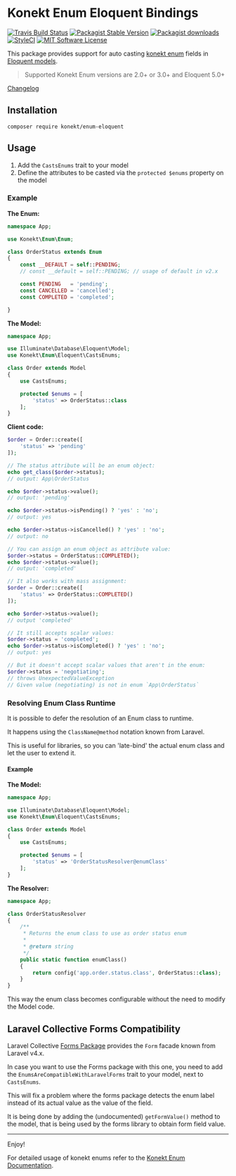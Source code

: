 # Konekt Enum Eloquent Bindings


[![Travis Build Status](https://img.shields.io/travis/artkonekt/enum-eloquent.svg?style=flat-square)](https://travis-ci.org/artkonekt/enum-eloquent)
[![Packagist Stable Version](https://img.shields.io/packagist/v/konekt/enum-eloquent.svg?style=flat-square&label=stable)](https://packagist.org/packages/konekt/enum-eloquent)
[![Packagist downloads](https://img.shields.io/packagist/dt/konekt/enum-eloquent.svg?style=flat-square)](https://packagist.org/packages/konekt/enum-eloquent)
[![StyleCI](https://styleci.io/repos/105900484/shield?branch=master)](https://styleci.io/repos/105900484)
[![MIT Software License](https://img.shields.io/badge/license-MIT-blue.svg?style=flat-square)](LICENSE.md)

This package provides support for auto casting [konekt enum](https://github.com/artkonekt/enum) fields in [Eloquent models](https://laravel.com/docs/5.4/eloquent-mutators).

> Supported Konekt Enum versions are 2.0+ or 3.0+ and Eloquent 5.0+

[Changelog](Changelog.md)

## Installation

`composer require konekt/enum-eloquent`

## Usage

1. Add the `CastsEnums` trait to your model
2. Define the attributes to be casted via the `protected $enums` property on the model

### Example

**The Enum:**

```php
namespace App;

use Konekt\Enum\Enum;

class OrderStatus extends Enum
{
    const __DEFAULT = self::PENDING; 
    // const __default = self::PENDING; // usage of default in v2.x 

    const PENDING   = 'pending';
    const CANCELLED = 'cancelled';
    const COMPLETED = 'completed';

}
```

**The Model:**

```php
namespace App;

use Illuminate\Database\Eloquent\Model;
use Konekt\Enum\Eloquent\CastsEnums;

class Order extends Model
{
    use CastsEnums;

    protected $enums = [
        'status' => OrderStatus::class
    ];
}
```

**Client code:**
```php
$order = Order::create([
    'status' => 'pending'
]);

// The status attribute will be an enum object:
echo get_class($order->status);
// output: App\OrderStatus

echo $order->status->value();
// output: 'pending'

echo $order->status->isPending() ? 'yes' : 'no';
// output: yes

echo $order->status->isCancelled() ? 'yes' : 'no';
// output: no

// You can assign an enum object as attribute value:
$order->status = OrderStatus::COMPLETED();
echo $order->status->value();
// output: 'completed'

// It also works with mass assignment:
$order = Order::create([
    'status' => OrderStatus::COMPLETED()    
]);

echo $order->status->value();
// output 'completed'

// It still accepts scalar values:
$order->status = 'completed';
echo $order->status->isCompleted() ? 'yes' : 'no';
// output: yes

// But it doesn't accept scalar values that aren't in the enum:
$order->status = 'negotiating';
// throws UnexpectedValueException
// Given value (negotiating) is not in enum `App\OrderStatus`
```

### Resolving Enum Class Runtime

It is possible to defer the resolution of an Enum class to runtime.

It happens using the `ClassName@method` notation known from Laravel.

This is useful for libraries, so you can 'late-bind' the actual enum class and let the user to extend it.

#### Example

**The Model:**

```php
namespace App;

use Illuminate\Database\Eloquent\Model;
use Konekt\Enum\Eloquent\CastsEnums;

class Order extends Model
{
    use CastsEnums;

    protected $enums = [
        'status' => 'OrderStatusResolver@enumClass'
    ];
}
```

**The Resolver:**

```php
namespace App;

class OrderStatusResolver
{
    /**
     * Returns the enum class to use as order status enum
     *
     * @return string
     */
    public static function enumClass()
    {
        return config('app.order.status.class', OrderStatus::class);
    }
}
```

This way the enum class becomes configurable without the need to modify the Model code.

## Laravel Collective Forms Compatibility

Laravel Collective [Forms Package](https://laravelcollective.com/docs/master/html) provides the
`Form` facade known from Laravel v4.x.

In case you want to use the Forms package with this one, you need to add the
`EnumsAreCompatibleWithLaravelForms` trait to your model, next to `CastsEnums`.

This will fix a problem where the forms package detects the enum label instead of its actual value
as the value of the field.

It is being done by adding the (undocumented) `getFormValue()` method to the model, that is being
used by the forms library to obtain form field value.

---

Enjoy!

For detailed usage of konekt enums refer to the [Konekt Enum Documentation](https://artkonekt.github.io/enum).
